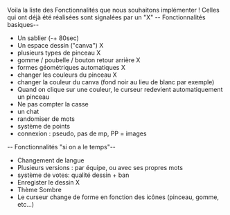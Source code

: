 
Voila la liste des Fonctionnalités que nous souhaitons implémenter ! Celles qui ont déjà été réalisées sont signalées par un "X"
-- Fonctionnalités basiques--
- Un sablier (-+ 80sec)
- Un espace dessin ("canva") X
- plusieurs types de pinceau X
- gomme / poubelle / bouton retour arrière X
- formes géométriques automatiques X
- changer les couleurs du pinceau X
- changer la couleur du canva (fond noir au lieu de blanc par exemple)
- Quand on clique sur une couleur, le curseur redevient automatiquement un pinceau
- Ne pas compter la casse
- un chat
- randomiser de mots
- système de points
- connexion : pseudo, pas de mp, PP = images

-- Fonctionnalités "si on a le temps"--
- Changement de langue
- Plusieurs versions : par équipe, ou avec ses propres mots
- système de votes: qualité dessin + ban
- Enregister le dessin X
- Thème Sombre
- Le curseur change de forme en fonction des icônes (pinceau, gomme, etc...)
